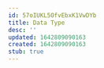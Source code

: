 ```yaml
---
id: 57oIUKL5OfvEbxK1VwDYb
title: Data Type
desc: ''
updated: 1642809090163
created: 1642809090163
stub: true
---
```



